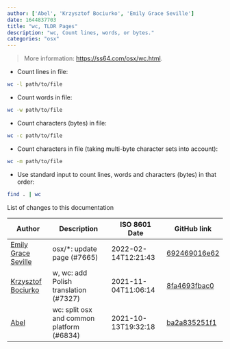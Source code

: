 ```yaml
---
author: ['Abel', 'Krzysztof Bociurko', 'Emily Grace Seville']
date: 1644837703
title: "wc, TLDR Pages"
description: "wc, Count lines, words, or bytes."
categories: "osx"
---
```

> More information: <https://ss64.com/osx/wc.html>.

- Count lines in file:

```bash
wc -l path/to/file
```

- Count words in file:

```bash
wc -w path/to/file
```

- Count characters (bytes) in file:

```bash
wc -c path/to/file
```

- Count characters in file (taking multi-byte character sets into account):

```bash
wc -m path/to/file
```

- Use standard input to count lines, words and characters (bytes) in that order:

```bash
find . | wc
```
List of changes to this documentation


Author | Description | ISO 8601 Date | GitHub link
------|-----|-----|-----
[Emily Grace Seville](mailto:emilyseville7cf@gmail.com) | osx/*: update page (#7665) | 2022-02-14T12:21:43 | [692469016e62](https://github.com/tldr-pages/tldr/commit/692469016e62d4410ec92a8f29272e447046a0d2)
[Krzysztof Bociurko](mailto:chanibal@users.noreply.github.com) | w, wc: add Polish translation (#7327) | 2021-11-04T11:06:14 | [8fa4693fbac0](https://github.com/tldr-pages/tldr/commit/8fa4693fbac038dc16c8ed23f5006912abea7ee3)
[Abel](mailto:abel.tay@gmail.com) | wc: split osx and common platform (#6834) | 2021-10-13T19:32:18 | [ba2a835251f1](https://github.com/tldr-pages/tldr/commit/ba2a835251f1027b7e8f81ac7fabbc9648a75fbc)

